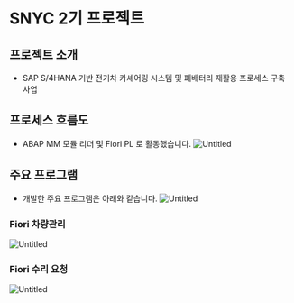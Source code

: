 # SNYC 2기 프로젝트

## 프로젝트 소개
- SAP S/4HANA 기반 전기차 카셰어링 시스템 및 폐배터리 재활용 프로세스 구축 사업

## 프로세스 흐름도
- ABAP MM 모듈 리더 및 Fiori PL 로 활동했습니다.
![Untitled](https://s3-us-west-2.amazonaws.com/secure.notion-static.com/9b17d4bf-ea51-467f-9b61-ff2bd1500622/Untitled.png)
## 주요 프로그램
- 개발한 주요 프로그램은 아래와 같습니다.
![Untitled](https://s3-us-west-2.amazonaws.com/secure.notion-static.com/127a31a6-42e5-4320-808e-0001680be331/Untitled.png)

### Fiori 차량관리
![Untitled](https://s3-us-west-2.amazonaws.com/secure.notion-static.com/0d774f8b-0cba-4fc2-b4b0-092e2fe61069/Untitled.png)

### Fiori 수리 요청
![Untitled](https://s3-us-west-2.amazonaws.com/secure.notion-static.com/acffc6b0-0590-4163-87e6-84fb9e89b67b/Untitled.png)
